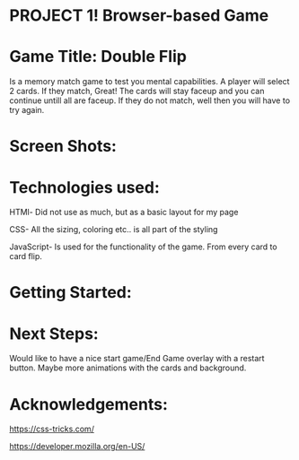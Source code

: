 # PROJECT 1! **Browser-based Game**

# Game Title: Double Flip 
Is a memory match game to test you mental capabilities. A player will select 2 cards. If they match, Great! The cards will stay faceup and you can continue untill all are faceup. If they do not match, well then you will have to try again. 

# Screen Shots:



# Technologies used: 
HTMl- Did not use as much, but as a basic layout for my page

CSS- All the sizing, coloring etc.. is all part of the styling

JavaScript- Is used for the functionality of the game. From every card to card flip.

# Getting Started: 



# Next Steps:
Would like to have a nice start game/End Game overlay with a restart button.
Maybe more animations with the cards and background.


# Acknowledgements:

https://css-tricks.com/

https://developer.mozilla.org/en-US/


